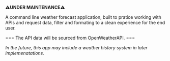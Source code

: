 <b>⚠️UNDER MAINTENANCE⚠️</b>

A command line weather forecast application, built to pratice working with APIs and request data, filter and formating to a clean experience for the end user.

=== The API data will be sourced from OpenWeatherAPI. ===

_In the future, this app may include a weather history system in later implemenatations._
